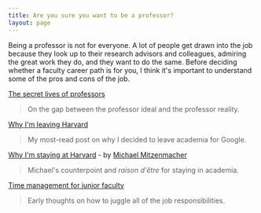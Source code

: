 ```yaml
---
title: Are you sure you want to be a professor?
layout: page
---
```


Being a professor is not for everyone. A lot of people get drawn into the job because they look up to their research
advisors and colleagues, admiring the great work they do, and they want to do the same. Before deciding whether a
faculty career path is for you, I think it's important to understand some of the pros and cons of the job.

[The secret lives of professors](http://matt-welsh.blogspot.com/2010/05/secret-lives-of-professors.html)

> On the gap between the professor ideal and the professor reality.

[Why I'm leaving Harvard](http://matt-welsh.blogspot.com/2010/11/why-im-leaving-harvard.html)

> My most-read post on why I decided to leave academia for Google.

[Why I'm staying at Harvard](http://matt-welsh.blogspot.com/2010/11/guest-post-why-im-staying-at-harvard-by.html) - by [Michael Mitzenmacher](http://www.eecs.harvard.edu/~michaelm/)

> Michael's counterpoint and *raison d'être* for staying in academia.

[Time management for junior faculty](http://matt-welsh.blogspot.com/2009/02/time-management-for-junior-faculty.html)

> Early thoughts on how to juggle all of the job responsibilities.


